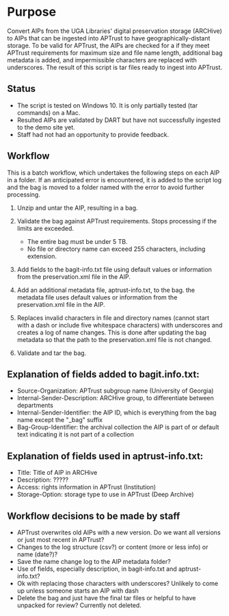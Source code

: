 # Purpose

Convert AIPs from the UGA Libraries' digital preservation storage (ARCHive) to AIPs that can be ingested into APTrust to have geographically-distant storage. To be valid for APTrust, the AIPs are checked for a if they meet APTrust requirements for maximum size and file name length, additional bag metadata is added, and impermissible characters are replaced with underscores. The result of this script is tar files ready to ingest into APTrust.

## Status

* The script is tested on Windows 10. It is only partially tested (tar commands) on a Mac.
* Resulted AIPs are validated by DART but have not successfully ingested to the demo site yet. 
* Staff had not had an opportunity to provide feedback.

## Workflow

This is a batch workflow, which undertakes the following steps on each AIP in a folder. If an anticipated error is encountered, it is added to the script log and the bag is moved to a folder named with the error to avoid further processing.

1. Unzip and untar the AIP, resulting in a bag.

2. Validate the bag against APTrust requirements. Stops processing if the limits are exceeded.
   * The entire bag must be under 5 TB.
   * No file or directory name can exceed 255 characters, including extension.
   
3. Add fields to the bagit-info.txt file using default values or information from the preservation.xml file in the AIP.

4. Add an additional metadata file, aptrust-info.txt, to the bag. the metadata file uses default values or information from the preservation.xml file in the AIP.

5. Replaces invalid characters in file and directory names (cannot start with a dash or include five whitespace characters) with underscores and creates a log of name changes. This is done after updating the bag metadata so that the path to the preservation.xml file is not changed.

6. Validate and tar the bag.

## Explanation of fields added to bagit.info.txt:

* Source-Organization: APTrust subgroup name (University of Georgia)
* Internal-Sender-Description: ARCHive group, to differentiate between departments
* Internal-Sender-Identifier: the AIP ID, which is everything from the bag name except the "_bag" suffix
* Bag-Group-Identifier: the archival collection the AIP is part of or default text indicating it is not part of a collection

## Explanation of fields used in aptrust-info.txt:

* Title: Title of AIP in ARCHive
* Description: ?????
* Access: rights information in APTrust (Institution)
* Storage-Option: storage type to use in APTrust (Deep Archive)

## Workflow decisions to be made by staff

* APTrust overwrites old AIPs with a new version. Do we want all versions or just most recent in APTrust?
* Changes to the log structure (csv?) or content (more or less info) or name (date?)?
* Save the name change log to the AIP metadata folder?
* Use of fields, especially description, in bagit-info.txt and aptrust-info.txt?
* Ok with replacing those characters with underscores? Unlikely to come up unless someone starts an AIP with dash
* Delete the bag and just have the final tar files or helpful to have unpacked for review? Currently not deleted.